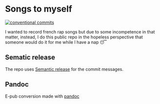 # Songs to myself

[![conventional commits](https://img.shields.io/badge/Conventional%20Commits-1.0.0-yellow.svg)](https://conventionalcommits.org)

I wanted to record french rap songs but due to some incompetence in that matter, instead, I do this public repo in the hopeless perspective that someone would do it for me while I have a nap 😴

## Sematic release

The repo uses [Semantic release](https://github.com/semantic-release/semantic-release) for the commit messages.

## Pandoc

E-pub conversion made with [pandoc](https://pandoc.org/)
